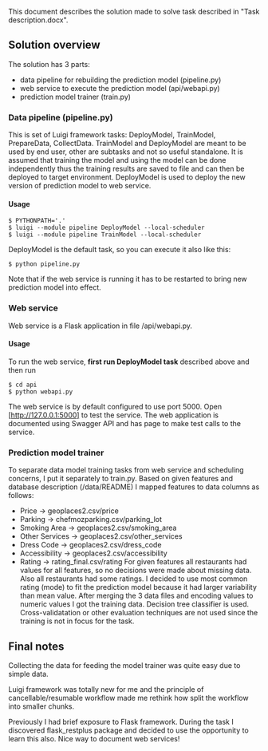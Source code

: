 This document describes the solution made to solve task described in "Task description.docx".

## Solution overview
The solution has 3 parts: 
* data pipeline for rebuilding the prediction model (pipeline.py)
* web service to execute the prediction model (api/webapi.py)
* prediction model trainer (train.py)

### Data pipeline (pipeline.py)
This is set of Luigi framework tasks: DeployModel, TrainModel, PrepareData, CollectData.
TrainModel and DeployModel are meant to be used by end user, other are subtasks and not so useful standalone.
It is assumed that training the model and using the model can be done independently thus the training results are saved to file and can then be deployed to target environment. DeployModel is used to deploy the new version of prediction model to web service.
#### Usage
```
$ PYTHONPATH='.'
$ luigi --module pipeline DeployModel --local-scheduler
$ luigi --module pipeline TrainModel --local-scheduler
```
DeployModel is the default task, so you can execute it also like this:
```
$ python pipeline.py
```
Note that if the web service is running it has to be restarted to bring new prediction model into effect.

### Web service
Web service is a Flask application in file /api/webapi.py. 
#### Usage
To run the web service, **first run DeployModel task** described above and then run
```
$ cd api
$ python webapi.py
```
The web service is by default configured to use port 5000. Open [http://127.0.0.1:5000] to test the service. The web application is documented using Swagger API and has page to make test calls to the service.

### Prediction model trainer
To separate data model training tasks from web service and scheduling concerns, I put it separately to train.py.
Based on given features and database description (/data/README) I mapped features to data columns as follows:
* Price -> geoplaces2.csv/price
* Parking -> chefmozparking.csv/parking_lot
* Smoking Area -> geoplaces2.csv/smoking_area
* Other Services -> geoplaces2.csv/other_services
* Dress Code -> geoplaces2.csv/dress_code
* Accessibility -> geoplaces2.csv/accessibility
* Rating -> rating_final.csv/rating
For given features all restaurants had values for all features, so no decisions were made about missing data. Also all restaurants had some ratings. I decided to use most common rating (mode) to fit the prediction model because it had larger variability than mean value. After merging the 3 data files and encoding values to numeric values I got the training data. 
Decision tree classifier is used. Cross-validatation or other evaluation techniques are not used since the training is not in focus for the task.

## Final notes
Collecting the data for feeding the model trainer was quite easy due to simple data.

Luigi framework was totally new for me and the principle of cancellable/resumable workflow made me rethink how split the workflow into smaller chunks.

Previously I had brief exposure to Flask framework. During the task I discovered flask_restplus package and decided to use the opportunity to learn this also. Nice way to document web services!
